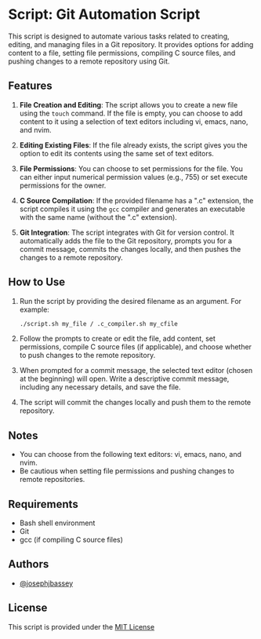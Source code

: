 # Script: Git Automation Script

This script is designed to automate various tasks related to creating, editing, and managing files in a Git repository. It provides options for adding content to a file, setting file permissions, compiling C source files, and pushing changes to a remote repository using Git.

## Features

1. **File Creation and Editing**: The script allows you to create a new file using the `touch` command. If the file is empty, you can choose to add content to it using a selection of text editors including vi, emacs, nano, and nvim.

2. **Editing Existing Files**: If the file already exists, the script gives you the option to edit its contents using the same set of text editors.

3. **File Permissions**: You can choose to set permissions for the file. You can either input numerical permission values (e.g., 755) or set execute permissions for the owner.

4. **C Source Compilation**: If the provided filename has a ".c" extension, the script compiles it using the `gcc` compiler and generates an executable with the same name (without the ".c" extension).

5. **Git Integration**: The script integrates with Git for version control. It automatically adds the file to the Git repository, prompts you for a commit message, commits the changes locally, and then pushes the changes to a remote repository.

## How to Use

1. Run the script by providing the desired filename as an argument. For example:

   ```bash
   ./script.sh my_file / .c_compiler.sh my_cfile
   ```

2. Follow the prompts to create or edit the file, add content, set permissions, compile C source files (if applicable), and choose whether to push changes to the remote repository.

3. When prompted for a commit message, the selected text editor (chosen at the beginning) will open. Write a descriptive commit message, including any necessary details, and save the file.

4. The script will commit the changes locally and push them to the remote repository.

## Notes

- You can choose from the following text editors: vi, emacs, nano, and nvim.
- Be cautious when setting file permissions and pushing changes to remote repositories.

## Requirements

- Bash shell environment
- Git
- gcc (if compiling C source files)

## Authors

- [@josephjbassey](https://www.github.com/josephjbassey)

## License

This script is provided under the [MIT License](https://choosealicense.com/licenses/mit/)

